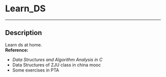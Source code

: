 # Learn_DS
*****
## Description
Learn ds at home.<br/>
**Reference:** 
- *Data Structures and Algorithm Analysis in C*
- Data Structures of ZJU class in china mooc
- Some exercises in PTA


